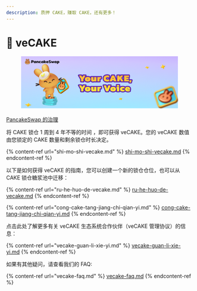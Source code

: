 ```yaml
---
description: 质押 CAKE，赚取 CAKE，还有更多！
---
```


# 🔷 veCAKE

<figure><img src="../../.gitbook/assets/image (345).png" alt=""><figcaption></figcaption></figure>

[PancakeSwap 的治理](https://pancakeswap.finance/voting)



将 CAKE 锁仓 1 周到 4 年不等的时间 ，即可获得 veCAKE。您的 veCAKE 数值由您锁定的 CAKE 数量和剩余锁仓时长决定。

{% content-ref url="shi-mo-shi-vecake.md" %}
[shi-mo-shi-vecake.md](shi-mo-shi-vecake.md)
{% endcontent-ref %}

以下是如何获得 veCAKE 的指南，您可以创建一个新的锁仓仓位，也可以从 CAKE 锁仓糖浆池中迁移：

{% content-ref url="ru-he-huo-de-vecake.md" %}
[ru-he-huo-de-vecake.md](ru-he-huo-de-vecake.md)
{% endcontent-ref %}

{% content-ref url="cong-cake-tang-jiang-chi-qian-yi.md" %}
[cong-cake-tang-jiang-chi-qian-yi.md](cong-cake-tang-jiang-chi-qian-yi.md)
{% endcontent-ref %}

点击此处了解更多有关 veCAKE 生态系统合作伙伴（veCAKE 管理协议）的信息：

{% content-ref url="vecake-guan-li-xie-yi.md" %}
[vecake-guan-li-xie-yi.md](vecake-guan-li-xie-yi.md)
{% endcontent-ref %}

如果有其他疑问，请查看我们的 FAQ:

{% content-ref url="vecake-faq.md" %}
[vecake-faq.md](vecake-faq.md)
{% endcontent-ref %}
